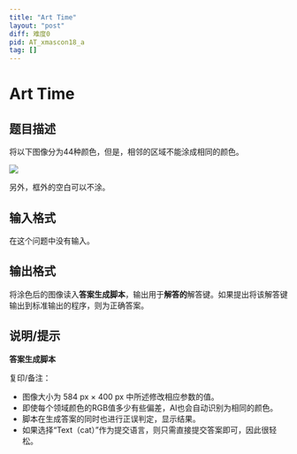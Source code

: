 ```yaml
---
title: "Art Time"
layout: "post"
diff: 难度0
pid: AT_xmascon18_a
tag: []
---
```


# Art Time

## 题目描述

将以下图像分为44种颜色，但是，相邻的区域不能涂成相同的颜色。

![](https://cdn.luogu.com.cn/upload/vjudge_pic/AT_xmascon18_a/2e9e0f97cbaa5a8baa037a609a21ff6794377e4d.png)

另外，框外的空白可以不涂。

## 输入格式

在这个问题中没有输入。

## 输出格式

将涂色后的图像读入**答案生成脚本**，输出用于**解答的**解答键。如果提出将该解答键输出到标准输出的程序，则为正确答案。

## 说明/提示

**答案生成脚本**

复印/备注：
- 图像大小为 $584\ \mathrm{px}\ \times\ 400\ \mathrm{px}$ 中所述修改相应参数的值。
- 即使每个领域颜色的RGB值多少有些偏差，AI也会自动识别为相同的颜色。
- 脚本在生成答案的同时也进行正误判定，显示结果。
- 如果选择“Text（cat）”作为提交语言，则只需直接提交答案即可，因此很轻松。

